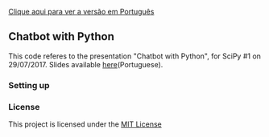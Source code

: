 [Clique aqui para ver a versão em Português](README_PT.md)

## Chatbot with Python

This code referes to the presentation "Chatbot with Python", for SciPy #1 on 29/07/2017.
Slides available [here](https://www.slideshare.net/AmirdoNascimentoElem/chatbots-em-python?utm_source=slideshow&utm_medium=ssemail&utm_campaign=post_upload_view_cta)(Portuguese).

### Setting up 

### License

This project is licensed under the [MIT License](LICENSE)